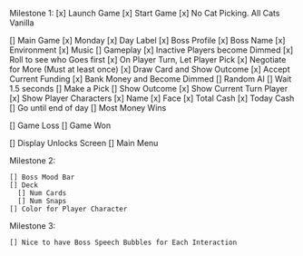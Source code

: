 
Milestone 1:
[x] Launch Game
[x] Start Game
  [x] No Cat Picking. All Cats Vanilla

[] Main Game
  [x] Monday
    [x] Day Label
    [x] Boss Profile
    [x] Boss Name
    [x] Environment
    [x] Music
    [] Gameplay
      [x] Inactive Players become Dimmed
      [x] Roll to see who Goes first
      [x] On Player Turn, Let Player Pick 
        [x] Negotiate for More
          (Must at least once)
          [x] Draw Card and Show Outcome
        [x] Accept Current Funding
          [x] Bank Money and Become Dimmed
    [] Random AI
      [] Wait 1.5 seconds
        [] Make a Pick
          [] Show Outcome
    [x] Show Current Turn Player
    [x] Show Player Characters
      [x] Name
      [x] Face
      [x] Total Cash
      [x] Today Cash
    [] Go until end of day
  [] Most Money Wins

[] Game Loss
[] Game Won

[] Display Unlocks Screen
[] Main Menu

Milestone 2:

    [] Boss Mood Bar
    [] Deck 
      [] Num Cards
      [] Num Snaps
    [] Color for Player Character

Milestone 3:

    [] Nice to have Boss Speech Bubbles for Each Interaction

